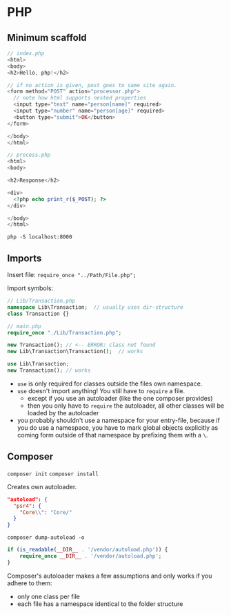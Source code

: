 # PHP

## Minimum scaffold

```php
// index.php
<html>
<body>
<h2>Hello, php!</h2>

// if no action is given, post goes to same site again.
<form method="POST" action="processor.php">
  // note how html supports nested properties
  <input type="text" name="person[name]" required>
  <input type="number" name="person[age]" required>
  <button type="submit">OK</button>
</form>

</body>
</html>
```

```php
// process.php
<html>
<body>

<h2>Response</h2>

<div>
  <?php echo print_r($_POST); ?>
</div>

</body>
</html>
```

`php -S localhost:8000`

## Imports

Insert file:
`require_once "../Path/File.php";`

Import symbols:

```php
// Lib/Transaction.php
namespace Lib\Transaction;  // usually uses dir-structure
class Transaction {}

// main.php
require_once "./Lib/Transaction.php";

new Transaction(); // <-- ERROR: class not found
new Lib\Transaction\Transaction();  // works

use Lib\Transaction;
new Transaction(); // works
```

- `use` is only required for classes outside the files own namespace.
- `use` doesn't import anything! You still have to `require` a file.
  - except if you use an autoloader (like the one composer provides)
  - then you only have to `require` the autoloader, all other classes will be loaded by the autoloader
- you probably shouldn't use a namespace for your entry-file, because if you do use a namespace, you have to mark global objects explicitly as coming form outside of that namespace by prefixing them with a `\`.

## Composer

`composer init`
`composer install`

Creates own autoloader.

```json
"autoload": {
  "psr4": {
    "Core\\": "Core/"
  }
}
```

`composer dump-autoload -o`

```php
if (is_readable(__DIR__ . '/vendor/autoload.php')) {
    require_once __DIR__ . '/vendor/autoload.php';
}
```

Composer's autoloader makes a few assumptions and only works if you adhere to them:

- only one class per file
- each file has a namespace identical to the folder structure
